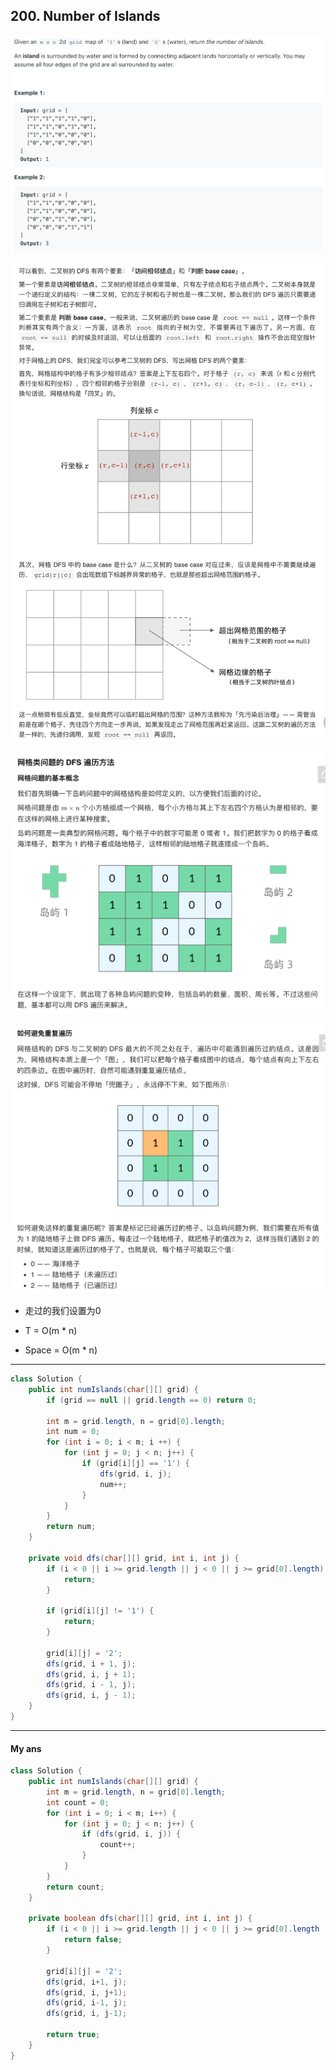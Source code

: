 ## 200. Number of Islands

![](img/2021-01-29-14-21-47.png)

![](img/2021-07-13-19-14-14.png)

![](img/2021-01-29-14-21-16.png)

![](img/2021-01-29-14-44-37.png)

- 走过的我们设置为0

- T = O(m * n)
- Space = O(m * n)
---

```java
class Solution {
    public int numIslands(char[][] grid) {
        if (grid == null || grid.length == 0) return 0;
        
        int m = grid.length, n = grid[0].length;
        int num = 0;
        for (int i = 0; i < m; i ++) {
            for (int j = 0; j < n; j++) {
                if (grid[i][j] == '1') {
                    dfs(grid, i, j);
                    num++;
                }
            }
        }
        return num;
    }
    
    private void dfs(char[][] grid, int i, int j) {
        if (i < 0 || i >= grid.length || j < 0 || j >= grid[0].length) {
            return;
        }
        
        if (grid[i][j] != '1') {
            return;
        }
        
        grid[i][j] = '2';
        dfs(grid, i + 1, j);
        dfs(grid, i, j + 1);
        dfs(grid, i - 1, j);
        dfs(grid, i, j - 1);
    }
}
```
---

#### My ans

```java
class Solution {
    public int numIslands(char[][] grid) {
        int m = grid.length, n = grid[0].length;
        int count = 0;
        for (int i = 0; i < m; i++) {
            for (int j = 0; j < n; j++) {
                if (dfs(grid, i, j)) {
                    count++;
                }
            }
        }
        return count;
    }
    
    private boolean dfs(char[][] grid, int i, int j) {
        if (i < 0 || i >= grid.length || j < 0 || j >= grid[0].length || grid[i][j] != '1') {
            return false;
        }
        
        grid[i][j] = '2';
        dfs(grid, i+1, j);
        dfs(grid, i, j+1);
        dfs(grid, i-1, j);
        dfs(grid, i, j-1);
        
        return true;
    }
}
```




























